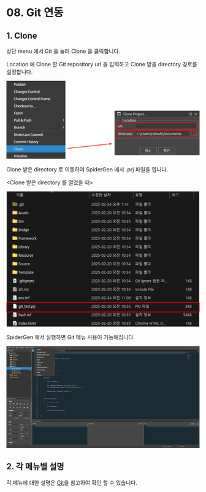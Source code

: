# 08. Git 연동

## 1. Clone

상단 menu 에서 Git 을 눌러 Clone 을 클릭합니다.

Location 에 Clone 할 Git repository url 을 입력하고 Clone 받을 directory 경로를 설정합니다.

![](../../.gitbook/assets/테마2.png)

Clone 받은 directory 로 이동하여 SpiderGen 에서 .prj 파일을 엽니다.



\<Clone 받은 directory 를 열었을 때>

![](../../.gitbook/assets/테마444.png)

SpiderGen 에서 실행하면 Git 메뉴 사용이 가능해집니다.

![](../../.gitbook/assets/캡처4.png)

## 2. 각 메뉴별 설명

각 메뉴에 대한 설명은 [Git](https://wikidocs.net/22818)을 참고하여 확인 할 수 있습니다.

